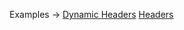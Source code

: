 <p class="ExampleLinks">Examples <span class="ExampleLinksTitleSeparator">-></span> <a href="../../examples/transport-http-dynamic-headers">Dynamic Headers</a> <span class="ExampleLinksSeparator"></span> <a href="../../examples/transport-http-headers">Headers</a></p>
